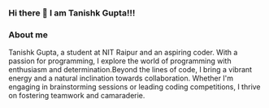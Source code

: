 ### Hi there 👋 I am Tanishk Gupta!!!

<!--
**tanishk2705/tanishk2705** is a ✨ _special_ ✨ repository because its `README.md` (this file) appears on your GitHub profile.

Here are some ideas to get you started:

- 🔭 I’m currently working on ...
- 🌱 I’m currently learning ...
- 👯 I’m looking to collaborate on ...
- 🤔 I’m looking for help with ...
- 💬 Ask me about ...
- 📫 How to reach me: ...
- 😄 Pronouns: ...
- ⚡ Fun fact: ...
-->
### About me
 Tanishk Gupta, a student at NIT Raipur and an aspiring coder. With a passion for programming, I explore the world of programming with enthusiasm and determination.Beyond the lines of code, I bring a vibrant energy and a natural inclination towards collaboration. Whether I'm engaging in brainstorming sessions or leading coding competitions, I thrive on fostering teamwork and camaraderie.
